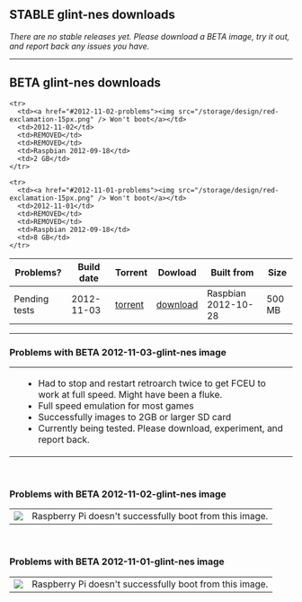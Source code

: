 ## STABLE glint-nes downloads

*There are no stable releases yet. Please download a BETA image, try it out, and report back any issues you have.*

<hr />

## BETA glint-nes downloads

<table id="release-list">
  <thead>
    <tr>
      <th>Problems?</th>
      <th>Build date</th>
      <th>Torrent</th>
      <th>Dowload</th>
      <th>Built from</th>
      <th>Size</th>
    </tr>
  </thead>
  <tbody>
    <tr>
      <td>Pending tests</td>
      <td>2012-11-03</td>
      <td><a href="https://s3-us-west-2.amazonaws.com/glint-images/2012-11-03-glint-nes.torrent">torrent</a></td>
      <td><a href="https://s3-us-west-2.amazonaws.com/glint-images/2012-11-03-glint-nes.img.zip">download</a></td>
      <td>Raspbian 2012-10-28</td>
      <td>500 MB</td>
    </tr>
    
    <tr>
      <td><a href="#2012-11-02-problems"><img src="/storage/design/red-exclamation-15px.png" /> Won't boot</a></td>
      <td>2012-11-02</td>
      <td>REMOVED</td>
      <td>REMOVED</td>
      <td>Raspbian 2012-09-18</td>
      <td>2 GB</td>
    </tr>
    
    <tr>
      <td><a href="#2012-11-01-problems"><img src="/storage/design/red-exclamation-15px.png" /> Won't boot</a></td>
      <td>2012-11-01</td>
      <td>REMOVED</td>
      <td>REMOVED</td>
      <td>Raspbian 2012-09-18</td>
      <td>8 GB</td>
    </tr>
  </tbody>
</table>

<hr />

### Problems with BETA 2012-11-03-glint-nes image
<table id="#2012-11-03-problems" class="release-problems">
  <tbody>
    <td></td>
    <td>
      <ul>  
        <li>Had to stop and restart retroarch twice to get FCEU to work at full speed. Might have been a fluke.</li>
        <li>Full speed emulation for most games</li>
        <li>Successfully images to 2GB or larger SD card</li>
        <li>Currently being tested. Please download, experiment, and report back.</li>        
      </ul>
    </td>
  </tbody>
</table>
<br />

### Problems with BETA 2012-11-02-glint-nes image
<table id="#2012-11-02-problems" class="release-problems">
  <tbody>
    <td><img src="/storage/design/red-exclamation-15px.png" /></td>
    <td>Raspberry Pi doesn't successfully boot from this image.</td>
  </tbody>
</table>
<br />

### Problems with BETA 2012-11-01-glint-nes image
<table id="#2012-11-02-problems" class="release-problems">
  <tbody>
    <td><img src="/storage/design/red-exclamation-15px.png" /></td>
    <td>Raspberry Pi doesn't successfully boot from this image.</td>
  </tbody>
</table>
<br />

